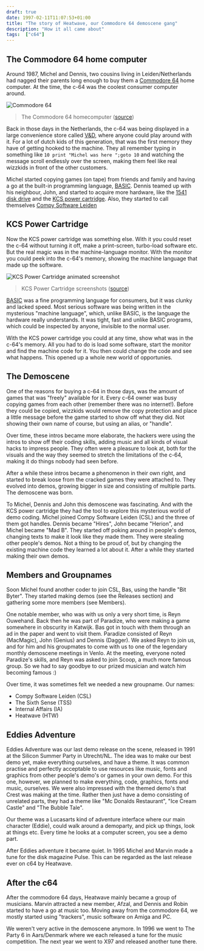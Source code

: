 ```yaml
---
draft: true
date: 1997-02-11T11:07:53+01:00
title: "The story of Heatwave, our Commodore 64 demoscene gang"
description: "How it all came about"
tags:  ["c64"]
---
```


## The Commodore 64 home computer

Around 1987, Michel and Dennis, two cousins living in Leiden/Netherlands had
nagged their parents long enough to buy them a [Commodore
64](https://en.wikipedia.org/wiki/Commodore_64) home computer. At the time, the
c-64 was the coolest consumer computer around.

![Commodore 64](/images/Commodore-64-Computer-512.png)

> The Commodore 64 homecomputer ([source](https://armchairarcade.com/perspectives/2016/04/14/news-new-commodore-64-coming-healthy-dose-skepticism/#prettyPhoto))

Back in those days in the Netherlands, the c-64 was being displayed in a large
convenience store called
[V&D](https://en.wikipedia.org/wiki/Vroom_%26_Dreesmann), where anyone could
play around with it.  For a lot of dutch kids of this generation, that was the
first memory they have of getting hooked to the machine. They all remember
typing in something like `10 print "Michel was here ";goto 10` and watching the
message scroll endlessly over the screen, making them feel like real wizzkids in
front of the other customers.

Michel started copying games (on tape) from friends and family and having a go
at the built-in programming language,
[BASIC](https://www.c64-wiki.com/wiki/BASIC). Dennis teamed up with his
neighbour, John, and started to acquire more hardware, like the [1541 disk
drive](https://www.c64-wiki.com/wiki/Commodore_1541) and the [KCS power
cartridge](https://rr.pokefinder.org/wiki/Power_Cartridge). Also, they started
to call themselves [Compy Software Leiden](https://csdb.dk/group/?id=5551)

## KCS Power Cartridge

Now the KCS power cartridge was something else. With it you could reset the c-64
without turning it off, make a print-screen, turbo-load software etc. But the
real magic was in the machine-language monitor. With the monitor you could peek
into the c-64's memory, showing the machine language that made up the software.

![KCS Power Cartridge animated screenshot](/images/Power_Cartridge.gif)

> KCS Power Cartridge screenshots ([source](https://ar.c64.org/wiki/Power_Cartridge))

[BASIC](https://www.c64-wiki.com/wiki/BASIC) was a fine programming language for
consumers, but it was clunky and lacked speed. Most serious software was being
written in the mysterious "machine language", which, unlike BASIC, is the
language the hardware really understands. It was tight, fast and unlike BASIC
programs, which could be inspected by anyone, invisible to the normal user.

With the KCS power cartridge you could at any time, show what was in the c-64's
memory. All you had to do is load some software, start the monitor and find the
machine code for it. You then could change the code and see what happens. This
opened up a whole new world of opportunies.

## The Demoscene

One of the reasons for buying a c-64 in those days, was the amount of games that
was "freely" available for it. Every c-64 owner was busy copying games from each
other (remember there was no internet!). Before they could be copied, wizzkids
would remove the copy protection and place a little message before the game
started to show off what they did. Not showing their own name of course, but
using an alias, or "handle".

Over time, these intros became more elaborate, the hackers were using the intros
to show off their coding skills, adding music and all kinds of visual hacks to
impress people. They often were a pleasure to look at, both for the visuals and
the way they seemed to stretch the limitations of the c-64, making it do things
nobody had seen before.

After a while these intros became a phenomenon in their own right, and started
to break loose from the cracked games they were attached to. They evolved into
demos, growing bigger in size and consisting of multiple parts. The demoscene
was born.

To Michel, Dennis and John this demoscene was fascinating. And with the KCS
power cartridge they had the tool to explore this mysterious world of demo
coding. Michel joined Compy Software Leiden (CSL) and the three of them got
handles. Dennis became "Hires", John became "Herion", and Michel became "Mad B".
They started off poking around in people's demos, changing texts to make it look
like they made them. They were stealing other people's demos. Not a thing to be
proud of, but by changing the existing machine code they learned a lot about it.
After a while they started making their own demos.

## Members and Groupnames

Soon Michel found another coder to join CSL, Bas, using the handle "Bit Byter".
They started making demos (see the Releases section) and gathering some more
members (see Members).

One notable member, who was with us only a very short time, is Reyn Ouwehand.
Back then he was part of Paradize, who were making a game somewhere in obscurity
in Katwijk. Bas got in touch with them through an ad in the paper and went to
visit them. Paradize consisted of Reyn (MacMagic), John (Genius) and Dennis
(Dagger). We asked Reyn to join us, and for him and his groupmates to come with
us to one of the legendary monthly demoscene meetings in Venlo. At the meeting,
everyone noted Paradize's skills, and Reyn was asked to join Scoop, a much more
famous group. So we had to say goodbye to our prized musician and watch him
becoming famous :)

Over time, it was sometimes felt we needed a new groupname. Our names:

- Compy Software Leiden (CSL)
- The Sixth Sense (TSS)
- Internal Affairs (IA)
- Heatwave (HTW)

## Eddies Adventure

Eddies Adventure was our last demo release on the scene, released in 1991 at the
Silicon Summer Party in Utrecht/NL. The idea was to make our best demo yet, make
everything ourselves, and have a theme.  It was common practise and perfectly
acceptable to use resources like music, fonts and graphics from other people's
demo's or games in your own demo. For this one, however, we planned to make
everything, code, graphics, fonts and music, ourselves. We were also impressed
with the themed demo's that Crest was making at the time. Rather then just have
a demo consisting of unrelated parts, they had a theme like "Mc Donalds
Restaurant", "Ice Cream Castle" and "The Bubble Tale".

Our theme was a Lucasarts kind of adventure interface where our main character
(Eddie), could walk around a demoparty, and pick up things, look at things etc.
Every time he looks at a computer screen, you see a demo part.

After Eddies adventure it became quiet. In 1995 Michel and Marvin made a tune
for the disk magazine Pulse. This can be regarded as the last release ever on
c64 by Heatwave.

## After the c64

After the commodore 64 days, Heatwave mainly became a group of musicians. Marvin
attracted a new member, Afzal, and Dennis and Robin started to have a go at
music too. Moving away from the commodore 64, we mostly started using
"trackers", music software on Amiga and PC.

We weren't very active in the demoscene anymore. In 1996 we went to The Party 6
in Aars/Denmark where we each released a tune for the music competition. The
next year we went to X97 and released another tune there.
